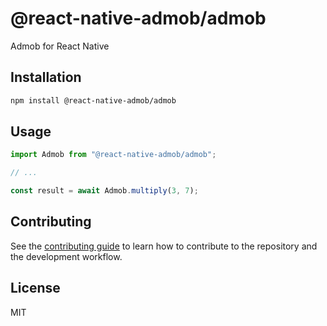 # @react-native-admob/admob

Admob for React Native

## Installation

```sh
npm install @react-native-admob/admob
```

## Usage

```js
import Admob from "@react-native-admob/admob";

// ...

const result = await Admob.multiply(3, 7);
```

## Contributing

See the [contributing guide](CONTRIBUTING.md) to learn how to contribute to the repository and the development workflow.

## License

MIT
